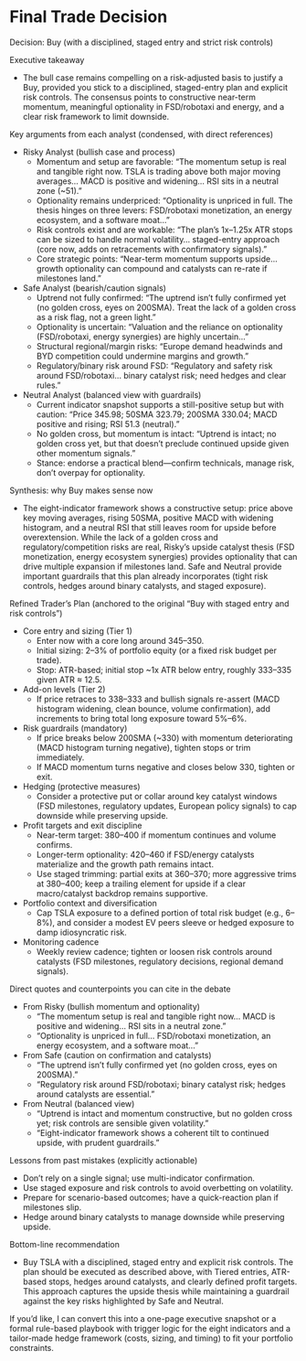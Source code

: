 # Final Trade Decision

Decision: Buy (with a disciplined, staged entry and strict risk controls)

Executive takeaway
- The bull case remains compelling on a risk-adjusted basis to justify a Buy, provided you stick to a disciplined, staged-entry plan and explicit risk controls. The consensus points to constructive near-term momentum, meaningful optionality in FSD/robotaxi and energy, and a clear risk framework to limit downside.

Key arguments from each analyst (condensed, with direct references)
- Risky Analyst (bullish case and process)
  - Momentum and setup are favorable: “The momentum setup is real and tangible right now. TSLA is trading above both major moving averages… MACD is positive and widening… RSI sits in a neutral zone (~51).”
  - Optionality remains underpriced: “Optionality is unpriced in full. The thesis hinges on three levers: FSD/robotaxi monetization, an energy ecosystem, and a software moat…”
  - Risk controls exist and are workable: “The plan’s 1x–1.25x ATR stops can be sized to handle normal volatility… staged-entry approach (core now, adds on retracements with confirmatory signals).”
  - Core strategic points: “Near-term momentum supports upside… growth optionality can compound and catalysts can re-rate if milestones land.”
- Safe Analyst (bearish/caution signals)
  - Uptrend not fully confirmed: “The uptrend isn’t fully confirmed yet (no golden cross, eyes on 200SMA). Treat the lack of a golden cross as a risk flag, not a green light.”
  - Optionality is uncertain: “Valuation and the reliance on optionality (FSD/robotaxi, energy synergies) are highly uncertain…”
  - Structural regional/margin risks: “Europe demand headwinds and BYD competition could undermine margins and growth.”
  - Regulatory/binary risk around FSD: “Regulatory and safety risk around FSD/robotaxi… binary catalyst risk; need hedges and clear rules.”
- Neutral Analyst (balanced view with guardrails)
  - Current indicator snapshot supports a still-positive setup but with caution: “Price 345.98; 50SMA 323.79; 200SMA 330.04; MACD positive and rising; RSI 51.3 (neutral).”
  - No golden cross, but momentum is intact: “Uptrend is intact; no golden cross yet, but that doesn’t preclude continued upside given other momentum signals.”
  - Stance: endorse a practical blend—confirm technicals, manage risk, don’t overpay for optionality.

Synthesis: why Buy makes sense now
- The eight-indicator framework shows a constructive setup: price above key moving averages, rising 50SMA, positive MACD with widening histogram, and a neutral RSI that still leaves room for upside before overextension. While the lack of a golden cross and regulatory/competition risks are real, Risky’s upside catalyst thesis (FSD monetization, energy ecosystem synergies) provides optionality that can drive multiple expansion if milestones land. Safe and Neutral provide important guardrails that this plan already incorporates (tight risk controls, hedges around binary catalysts, and staged exposure).

Refined Trader’s Plan (anchored to the original “Buy with staged entry and risk controls”)
- Core entry and sizing (Tier 1)
  - Enter now with a core long around 345–350.
  - Initial sizing: 2–3% of portfolio equity (or a fixed risk budget per trade).
  - Stop: ATR-based; initial stop ~1x ATR below entry, roughly 333–335 given ATR ≈ 12.5.
- Add-on levels (Tier 2)
  - If price retraces to 338–333 and bullish signals re-assert (MACD histogram widening, clean bounce, volume confirmation), add increments to bring total long exposure toward 5%–6%.
- Risk guardrails (mandatory)
  - If price breaks below 200SMA (~330) with momentum deteriorating (MACD histogram turning negative), tighten stops or trim immediately.
  - If MACD momentum turns negative and closes below 330, tighten or exit.
- Hedging (protective measures)
  - Consider a protective put or collar around key catalyst windows (FSD milestones, regulatory updates, European policy signals) to cap downside while preserving upside.
- Profit targets and exit discipline
  - Near-term target: 380–400 if momentum continues and volume confirms.
  - Longer-term optionality: 420–460 if FSD/energy catalysts materialize and the growth path remains intact.
  - Use staged trimming: partial exits at 360–370; more aggressive trims at 380–400; keep a trailing element for upside if a clear macro/catalyst backdrop remains supportive.
- Portfolio context and diversification
  - Cap TSLA exposure to a defined portion of total risk budget (e.g., 6–8%), and consider a modest EV peers sleeve or hedged exposure to damp idiosyncratic risk.
- Monitoring cadence
  - Weekly review cadence; tighten or loosen risk controls around catalysts (FSD milestones, regulatory decisions, regional demand signals).

Direct quotes and counterpoints you can cite in the debate
- From Risky (bullish momentum and optionality)
  - “The momentum setup is real and tangible right now… MACD is positive and widening… RSI sits in a neutral zone.”
  - “Optionality is unpriced in full… FSD/robotaxi monetization, an energy ecosystem, and a software moat…”
- From Safe (caution on confirmation and catalysts)
  - “The uptrend isn’t fully confirmed yet (no golden cross, eyes on 200SMA).”
  - “Regulatory risk around FSD/robotaxi; binary catalyst risk; hedges around catalysts are essential.”
- From Neutral (balanced view)
  - “Uptrend is intact and momentum constructive, but no golden cross yet; risk controls are sensible given volatility.”
  - “Eight-indicator framework shows a coherent tilt to continued upside, with prudent guardrails.”

Lessons from past mistakes (explicitly actionable)
- Don’t rely on a single signal; use multi-indicator confirmation.
- Use staged exposure and risk controls to avoid overbetting on volatility.
- Prepare for scenario-based outcomes; have a quick-reaction plan if milestones slip.
- Hedge around binary catalysts to manage downside while preserving upside.

Bottom-line recommendation
- Buy TSLA with a disciplined, staged entry and explicit risk controls. The plan should be executed as described above, with Tiered entries, ATR-based stops, hedges around catalysts, and clearly defined profit targets. This approach captures the upside thesis while maintaining a guardrail against the key risks highlighted by Safe and Neutral.

If you’d like, I can convert this into a one-page executive snapshot or a formal rule-based playbook with trigger logic for the eight indicators and a tailor-made hedge framework (costs, sizing, and timing) to fit your portfolio constraints.
